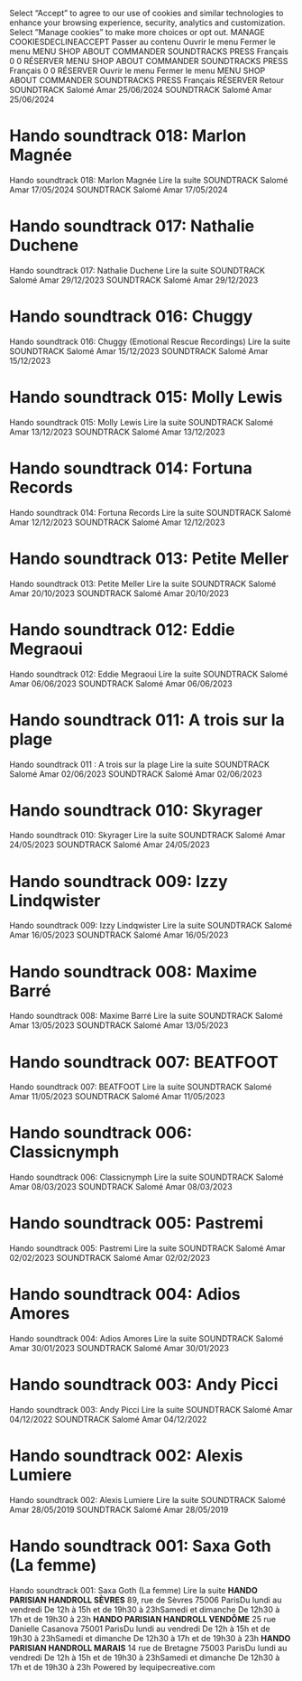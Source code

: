 Select “Accept” to agree to our use of cookies and similar technologies to enhance your browsing experience, security, analytics and customization. Select ”Manage cookies” to make more choices or opt out.
MANAGE COOKIESDECLINEACCEPT
Passer au contenu 
Ouvrir le menu Fermer le menu
MENU 
SHOP 
ABOUT 
COMMANDER 
SOUNDTRACKS 
PRESS 
Français
0
0
RÉSERVER 
MENU 
SHOP 
ABOUT 
COMMANDER 
SOUNDTRACKS 
PRESS 
Français
0
0
RÉSERVER 
Ouvrir le menu Fermer le menu
MENU 
SHOP 
ABOUT 
COMMANDER 
SOUNDTRACKS 
PRESS 
Français
RÉSERVER 
Retour
SOUNDTRACK Salomé Amar 25/06/2024 SOUNDTRACK Salomé Amar 25/06/2024
#  Hando soundtrack 018: Marlon Magnée 
Hando soundtrack 018: Marlon Magnée
Lire la suite
SOUNDTRACK Salomé Amar 17/05/2024 SOUNDTRACK Salomé Amar 17/05/2024
#  Hando soundtrack 017: Nathalie Duchene 
Hando soundtrack 017: Nathalie Duchene
Lire la suite
SOUNDTRACK Salomé Amar 29/12/2023 SOUNDTRACK Salomé Amar 29/12/2023
#  Hando soundtrack 016: Chuggy 
Hando soundtrack 016: Chuggy (Emotional Rescue Recordings)
Lire la suite
SOUNDTRACK Salomé Amar 15/12/2023 SOUNDTRACK Salomé Amar 15/12/2023
#  Hando soundtrack 015: Molly Lewis 
Hando soundtrack 015: Molly Lewis
Lire la suite
SOUNDTRACK Salomé Amar 13/12/2023 SOUNDTRACK Salomé Amar 13/12/2023
#  Hando soundtrack 014: Fortuna Records 
Hando soundtrack 014: Fortuna Records
Lire la suite
SOUNDTRACK Salomé Amar 12/12/2023 SOUNDTRACK Salomé Amar 12/12/2023
#  Hando soundtrack 013: Petite Meller 
Hando soundtrack 013: Petite Meller
Lire la suite
SOUNDTRACK Salomé Amar 20/10/2023 SOUNDTRACK Salomé Amar 20/10/2023
#  Hando soundtrack 012: Eddie Megraoui 
Hando soundtrack 012: Eddie Megraoui
Lire la suite
SOUNDTRACK Salomé Amar 06/06/2023 SOUNDTRACK Salomé Amar 06/06/2023
#  Hando soundtrack 011: A trois sur la plage 
Hando soundtrack 011 : A trois sur la plage
Lire la suite
SOUNDTRACK Salomé Amar 02/06/2023 SOUNDTRACK Salomé Amar 02/06/2023
#  Hando soundtrack 010: Skyrager 
Hando soundtrack 010: Skyrager
Lire la suite
SOUNDTRACK Salomé Amar 24/05/2023 SOUNDTRACK Salomé Amar 24/05/2023
#  Hando soundtrack 009: Izzy Lindqwister 
Hando soundtrack 009: Izzy Lindqwister
Lire la suite
SOUNDTRACK Salomé Amar 16/05/2023 SOUNDTRACK Salomé Amar 16/05/2023
#  Hando soundtrack 008: Maxime Barré 
Hando soundtrack 008: Maxime Barré
Lire la suite
SOUNDTRACK Salomé Amar 13/05/2023 SOUNDTRACK Salomé Amar 13/05/2023
#  Hando soundtrack 007: BEATFOOT 
Hando soundtrack 007: BEATFOOT
Lire la suite
SOUNDTRACK Salomé Amar 11/05/2023 SOUNDTRACK Salomé Amar 11/05/2023
#  Hando soundtrack 006: Classicnymph 
Hando soundtrack 006: Classicnymph
Lire la suite
SOUNDTRACK Salomé Amar 08/03/2023 SOUNDTRACK Salomé Amar 08/03/2023
#  Hando soundtrack 005: Pastremi 
Hando soundtrack 005: Pastremi
Lire la suite
SOUNDTRACK Salomé Amar 02/02/2023 SOUNDTRACK Salomé Amar 02/02/2023
#  Hando soundtrack 004: Adios Amores 
Hando soundtrack 004: Adios Amores
Lire la suite
SOUNDTRACK Salomé Amar 30/01/2023 SOUNDTRACK Salomé Amar 30/01/2023
#  Hando soundtrack 003: Andy Picci 
Hando soundtrack 003: Andy Picci
Lire la suite
SOUNDTRACK Salomé Amar 04/12/2022 SOUNDTRACK Salomé Amar 04/12/2022
#  Hando soundtrack 002: Alexis Lumiere 
Hando soundtrack 002: Alexis Lumiere
Lire la suite
SOUNDTRACK Salomé Amar 28/05/2019 SOUNDTRACK Salomé Amar 28/05/2019
#  Hando soundtrack 001: Saxa Goth (La femme) 
Hando soundtrack 001: Saxa Goth (La femme)
Lire la suite
**HANDO PARISIAN HANDROLL SÈVRES** 89, rue de Sèvres 75006 ParisDu lundi au vendredi De 12h à 15h et de 19h30 à 23hSamedi et dimanche De 12h30 à 17h et de 19h30 à 23h
**HANDO PARISIAN HANDROLL VENDÔME** 25 rue Danielle Casanova 75001 ParisDu lundi au vendredi De 12h à 15h et de 19h30 à 23hSamedi et dimanche De 12h30 à 17h et de 19h30 à 23h
**HANDO PARISIAN HANDROLL MARAIS** 14 rue de Bretagne 75003 ParisDu lundi au vendredi De 12h à 15h et de 19h30 à 23hSamedi et dimanche De 12h30 à 17h et de 19h30 à 23h
Powered by lequipecreative.com
